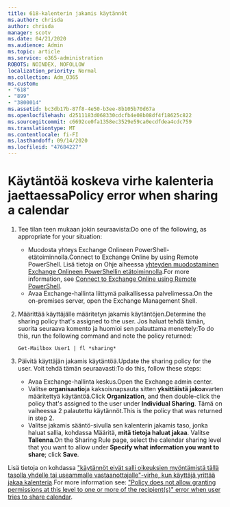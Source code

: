 ```yaml
---
title: 618-kalenterin jakamis käytännöt
ms.author: chrisda
author: chrisda
manager: scotv
ms.date: 04/21/2020
ms.audience: Admin
ms.topic: article
ms.service: o365-administration
ROBOTS: NOINDEX, NOFOLLOW
localization_priority: Normal
ms.collection: Adm_O365
ms.custom:
- "618"
- "899"
- "3800014"
ms.assetid: bc3db17b-87f8-4e50-b3ee-8b105b70d67a
ms.openlocfilehash: d2511183d068330cdcfb4e08b08df4f18625c822
ms.sourcegitcommit: c6692ce0fa1358ec3529e59ca0ecdfdea4cdc759
ms.translationtype: MT
ms.contentlocale: fi-FI
ms.lasthandoff: 09/14/2020
ms.locfileid: "47684227"
---
```

# <a name="policy-error-when-sharing-a-calendar"></a><span data-ttu-id="7e44b-102">Käytäntöä koskeva virhe kalenteria jaettaessa</span><span class="sxs-lookup"><span data-stu-id="7e44b-102">Policy error when sharing a calendar</span></span>

1. <span data-ttu-id="7e44b-103">Tee tilan teen mukaan jokin seuraavista:</span><span class="sxs-lookup"><span data-stu-id="7e44b-103">Do one of the following, as appropriate for your situation:</span></span>
    - <span data-ttu-id="7e44b-104">Muodosta yhteys Exchange Onlineen PowerShell-etätoiminnolla.</span><span class="sxs-lookup"><span data-stu-id="7e44b-104">Connect to Exchange Online by using Remote PowerShell.</span></span> <span data-ttu-id="7e44b-105">Lisä tietoja on Ohje aiheessa [yhteyden muodostaminen Exchange Onlineen PowerShellin etätoiminnolla](https://technet.microsoft.com/library/jj984289%28v=exchg.160%29.aspx).</span><span class="sxs-lookup"><span data-stu-id="7e44b-105">For more information, see [Connect to Exchange Online using Remote PowerShell](https://technet.microsoft.com/library/jj984289%28v=exchg.160%29.aspx).</span></span>
    - <span data-ttu-id="7e44b-106">Avaa Exchange-hallinta liittymä paikallisessa palvelimessa.</span><span class="sxs-lookup"><span data-stu-id="7e44b-106">On the on-premises server, open the Exchange Management Shell.</span></span>
2. <span data-ttu-id="7e44b-107">Määrittää käyttäjälle määritetyn jakamis käytäntöjen.</span><span class="sxs-lookup"><span data-stu-id="7e44b-107">Determine the sharing policy that's assigned to the user.</span></span> <span data-ttu-id="7e44b-108">Jos haluat tehdä tämän, suorita seuraava komento ja huomioi sen palauttama menettely:</span><span class="sxs-lookup"><span data-stu-id="7e44b-108">To do this, run the following command and note the policy returned:</span></span>

    `
    Get-Mailbox User1 | fl *sharing*
    `

3. <span data-ttu-id="7e44b-109">Päivitä käyttäjän jakamis käytäntöä.</span><span class="sxs-lookup"><span data-stu-id="7e44b-109">Update the sharing policy for the user.</span></span> <span data-ttu-id="7e44b-110">Voit tehdä tämän seuraavasti:</span><span class="sxs-lookup"><span data-stu-id="7e44b-110">To do this, follow these steps:</span></span>
    - <span data-ttu-id="7e44b-111">Avaa Exchange-hallinta keskus.</span><span class="sxs-lookup"><span data-stu-id="7e44b-111">Open the Exchange admin center.</span></span>
    - <span data-ttu-id="7e44b-112">Valitse **organisaatio**ja kaksoisnapsauta sitten **yksittäistä jakoa**varten määritettyä käytäntöä.</span><span class="sxs-lookup"><span data-stu-id="7e44b-112">Click **Organization**, and then double-click the policy that's assigned to the user under **Individual Sharing**.</span></span> <span data-ttu-id="7e44b-113">Tämä on vaiheessa 2 palautettu käytännöt.</span><span class="sxs-lookup"><span data-stu-id="7e44b-113">This is the policy that was returned in step 2.</span></span>
    - <span data-ttu-id="7e44b-114">Valitse jakamis sääntö-sivulla sen kalenterin jakamis taso, jonka haluat sallia, kohdassa Määritä, **mitä tietoja haluat jakaa**. Valitse **Tallenna**.</span><span class="sxs-lookup"><span data-stu-id="7e44b-114">On the Sharing Rule page, select the calendar sharing level that you want to allow under **Specify what information you want to share**; click **Save**.</span></span>

<span data-ttu-id="7e44b-115">Lisä tietoja on kohdassa ["käytännöt eivät salli oikeuksien myöntämistä tällä tasolla yhdelle tai useammalle vastaanottajalle"-virhe, kun käyttäjä yrittää jakaa kalenteria](https://docs.microsoft.com/exchange/troubleshoot/calendar-sharing/policy-permissions-issue).</span><span class="sxs-lookup"><span data-stu-id="7e44b-115">For more information see: ["Policy does not allow granting permissions at this level to one or more of the recipient(s)" error when user tries to share calendar](https://docs.microsoft.com/exchange/troubleshoot/calendar-sharing/policy-permissions-issue).</span></span>
